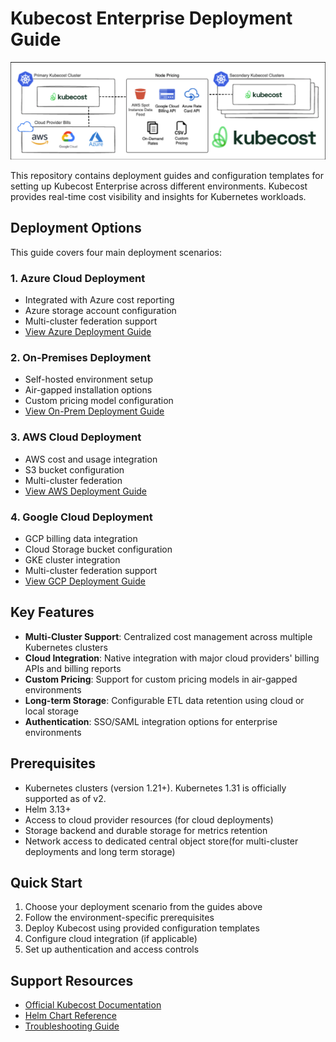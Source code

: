 # Kubecost Enterprise Deployment Guide

![Kubecost Enterprise Architecture](/assets/kubecost-architecture.png)

This repository contains deployment guides and configuration templates for setting up Kubecost Enterprise across different environments. Kubecost provides real-time cost visibility and insights for Kubernetes workloads.

## Deployment Options

This guide covers four main deployment scenarios:

### 1. Azure Cloud Deployment
- Integrated with Azure cost reporting
- Azure storage account configuration
- Multi-cluster federation support
- [View Azure Deployment Guide](/azure/README.md)

### 2. On-Premises Deployment
- Self-hosted environment setup
- Air-gapped installation options
- Custom pricing model configuration
- [View On-Prem Deployment Guide](/on-prem/README.md)

### 3. AWS Cloud Deployment
- AWS cost and usage integration
- S3 bucket configuration
- Multi-cluster federation
- [View AWS Deployment Guide](/aws/README.md)

### 4. Google Cloud Deployment
- GCP billing data integration
- Cloud Storage bucket configuration
- GKE cluster integration
- Multi-cluster federation support
- [View GCP Deployment Guide](/gcp/README.md)

## Key Features

- **Multi-Cluster Support**: Centralized cost management across multiple Kubernetes clusters
- **Cloud Integration**: Native integration with major cloud providers' billing APIs and billing reports
- **Custom Pricing**: Support for custom pricing models in air-gapped environments
- **Long-term Storage**: Configurable ETL data retention using cloud or local storage
- **Authentication**: SSO/SAML integration options for enterprise environments

## Prerequisites

- Kubernetes clusters (version 1.21+). Kubernetes 1.31 is officially supported as of v2.
- Helm 3.13+
- Access to cloud provider resources (for cloud deployments)
- Storage backend and durable storage for metrics retention
- Network access to dedicated central object store(for multi-cluster deployments and long term storage)

## Quick Start

1. Choose your deployment scenario from the guides above
2. Follow the environment-specific prerequisites
3. Deploy Kubecost using provided configuration templates
4. Configure cloud integration (if applicable)
5. Set up authentication and access controls

## Support Resources

- [Official Kubecost Documentation](https://docs.kubecost.com/)
- [Helm Chart Reference](https://github.com/kubecost/cost-analyzer-helm-chart)
- [Troubleshooting Guide](https://docs.kubecost.com/troubleshooting)

